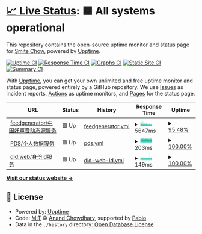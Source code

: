 # [📈 Live Status](https://status.hukoubook.com): <!--live status--> **🟩 All systems operational**

This repository contains the open-source uptime monitor and status page for [Smite Chow](https://www.smitechow.com), powered by [Upptime](https://github.com/upptime/upptime).

[![Uptime CI](https://github.com/lovemyliwu/uptime/workflows/Uptime%20CI/badge.svg)](https://github.com/lovemyliwu/uptime/actions?query=workflow%3A%22Uptime+CI%22)
[![Response Time CI](https://github.com/lovemyliwu/uptime/workflows/Response%20Time%20CI/badge.svg)](https://github.com/lovemyliwu/uptime/actions?query=workflow%3A%22Response+Time+CI%22)
[![Graphs CI](https://github.com/lovemyliwu/uptime/workflows/Graphs%20CI/badge.svg)](https://github.com/lovemyliwu/uptime/actions?query=workflow%3A%22Graphs+CI%22)
[![Static Site CI](https://github.com/lovemyliwu/uptime/workflows/Static%20Site%20CI/badge.svg)](https://github.com/lovemyliwu/uptime/actions?query=workflow%3A%22Static+Site+CI%22)
[![Summary CI](https://github.com/lovemyliwu/uptime/workflows/Summary%20CI/badge.svg)](https://github.com/lovemyliwu/uptime/actions?query=workflow%3A%22Summary+CI%22)

With [Upptime](https://upptime.js.org), you can get your own unlimited and free uptime monitor and status page, powered entirely by a GitHub repository. We use [Issues](https://github.com/lovemyliwu/uptime/issues) as incident reports, [Actions](https://github.com/lovemyliwu/uptime/actions) as uptime monitors, and [Pages](https://status.hukoubook.com) for the status page.

<!--start: status pages-->
<!-- This summary is generated by Upptime (https://github.com/upptime/upptime) -->
<!-- Do not edit this manually, your changes will be overwritten -->
<!-- prettier-ignore -->
| URL | Status | History | Response Time | Uptime |
| --- | ------ | ------- | ------------- | ------ |
| <img alt="" src="https://icons.duckduckgo.com/ip3/feedg.hukoubook.com.ico" height="13"> [feedgenerator/中国好声音动态源服务](https://feedg.hukoubook.com/.well-known/did.json) | 🟩 Up | [feedgenerator.yml](https://github.com/lovemyliwu/uptime/commits/HEAD/history/feedgenerator.yml) | <details><summary><img alt="Response time graph" src="./graphs/feedgenerator/response-time-week.png" height="20"> 5647ms</summary><br><a href="https://status.hukoubook.com/history/feedgenerator"><img alt="Response time 5208" src="https://img.shields.io/endpoint?url=https%3A%2F%2Fraw.githubusercontent.com%2Flovemyliwu%2Fuptime%2FHEAD%2Fapi%2Ffeedgenerator%2Fresponse-time.json"></a><br><a href="https://status.hukoubook.com/history/feedgenerator"><img alt="24-hour response time 5784" src="https://img.shields.io/endpoint?url=https%3A%2F%2Fraw.githubusercontent.com%2Flovemyliwu%2Fuptime%2FHEAD%2Fapi%2Ffeedgenerator%2Fresponse-time-day.json"></a><br><a href="https://status.hukoubook.com/history/feedgenerator"><img alt="7-day response time 5647" src="https://img.shields.io/endpoint?url=https%3A%2F%2Fraw.githubusercontent.com%2Flovemyliwu%2Fuptime%2FHEAD%2Fapi%2Ffeedgenerator%2Fresponse-time-week.json"></a><br><a href="https://status.hukoubook.com/history/feedgenerator"><img alt="30-day response time 5213" src="https://img.shields.io/endpoint?url=https%3A%2F%2Fraw.githubusercontent.com%2Flovemyliwu%2Fuptime%2FHEAD%2Fapi%2Ffeedgenerator%2Fresponse-time-month.json"></a><br><a href="https://status.hukoubook.com/history/feedgenerator"><img alt="1-year response time 5208" src="https://img.shields.io/endpoint?url=https%3A%2F%2Fraw.githubusercontent.com%2Flovemyliwu%2Fuptime%2FHEAD%2Fapi%2Ffeedgenerator%2Fresponse-time-year.json"></a></details> | <details><summary><a href="https://status.hukoubook.com/history/feedgenerator">95.48%</a></summary><a href="https://status.hukoubook.com/history/feedgenerator"><img alt="All-time uptime 98.10%" src="https://img.shields.io/endpoint?url=https%3A%2F%2Fraw.githubusercontent.com%2Flovemyliwu%2Fuptime%2FHEAD%2Fapi%2Ffeedgenerator%2Fuptime.json"></a><br><a href="https://status.hukoubook.com/history/feedgenerator"><img alt="24-hour uptime 74.48%" src="https://img.shields.io/endpoint?url=https%3A%2F%2Fraw.githubusercontent.com%2Flovemyliwu%2Fuptime%2FHEAD%2Fapi%2Ffeedgenerator%2Fuptime-day.json"></a><br><a href="https://status.hukoubook.com/history/feedgenerator"><img alt="7-day uptime 95.48%" src="https://img.shields.io/endpoint?url=https%3A%2F%2Fraw.githubusercontent.com%2Flovemyliwu%2Fuptime%2FHEAD%2Fapi%2Ffeedgenerator%2Fuptime-week.json"></a><br><a href="https://status.hukoubook.com/history/feedgenerator"><img alt="30-day uptime 97.56%" src="https://img.shields.io/endpoint?url=https%3A%2F%2Fraw.githubusercontent.com%2Flovemyliwu%2Fuptime%2FHEAD%2Fapi%2Ffeedgenerator%2Fuptime-month.json"></a><br><a href="https://status.hukoubook.com/history/feedgenerator"><img alt="1-year uptime 98.10%" src="https://img.shields.io/endpoint?url=https%3A%2F%2Fraw.githubusercontent.com%2Flovemyliwu%2Fuptime%2FHEAD%2Fapi%2Ffeedgenerator%2Fuptime-year.json"></a></details>
| <img alt="" src="https://icons.duckduckgo.com/ip3/network.hukoubook.com.ico" height="13"> [PDS/个人数据服务](https://network.hukoubook.com/xrpc/_health) | 🟩 Up | [pds.yml](https://github.com/lovemyliwu/uptime/commits/HEAD/history/pds.yml) | <details><summary><img alt="Response time graph" src="./graphs/pds/response-time-week.png" height="20"> 203ms</summary><br><a href="https://status.hukoubook.com/history/pds"><img alt="Response time 203" src="https://img.shields.io/endpoint?url=https%3A%2F%2Fraw.githubusercontent.com%2Flovemyliwu%2Fuptime%2FHEAD%2Fapi%2Fpds%2Fresponse-time.json"></a><br><a href="https://status.hukoubook.com/history/pds"><img alt="24-hour response time 205" src="https://img.shields.io/endpoint?url=https%3A%2F%2Fraw.githubusercontent.com%2Flovemyliwu%2Fuptime%2FHEAD%2Fapi%2Fpds%2Fresponse-time-day.json"></a><br><a href="https://status.hukoubook.com/history/pds"><img alt="7-day response time 203" src="https://img.shields.io/endpoint?url=https%3A%2F%2Fraw.githubusercontent.com%2Flovemyliwu%2Fuptime%2FHEAD%2Fapi%2Fpds%2Fresponse-time-week.json"></a><br><a href="https://status.hukoubook.com/history/pds"><img alt="30-day response time 201" src="https://img.shields.io/endpoint?url=https%3A%2F%2Fraw.githubusercontent.com%2Flovemyliwu%2Fuptime%2FHEAD%2Fapi%2Fpds%2Fresponse-time-month.json"></a><br><a href="https://status.hukoubook.com/history/pds"><img alt="1-year response time 203" src="https://img.shields.io/endpoint?url=https%3A%2F%2Fraw.githubusercontent.com%2Flovemyliwu%2Fuptime%2FHEAD%2Fapi%2Fpds%2Fresponse-time-year.json"></a></details> | <details><summary><a href="https://status.hukoubook.com/history/pds">100.00%</a></summary><a href="https://status.hukoubook.com/history/pds"><img alt="All-time uptime 100.00%" src="https://img.shields.io/endpoint?url=https%3A%2F%2Fraw.githubusercontent.com%2Flovemyliwu%2Fuptime%2FHEAD%2Fapi%2Fpds%2Fuptime.json"></a><br><a href="https://status.hukoubook.com/history/pds"><img alt="24-hour uptime 100.00%" src="https://img.shields.io/endpoint?url=https%3A%2F%2Fraw.githubusercontent.com%2Flovemyliwu%2Fuptime%2FHEAD%2Fapi%2Fpds%2Fuptime-day.json"></a><br><a href="https://status.hukoubook.com/history/pds"><img alt="7-day uptime 100.00%" src="https://img.shields.io/endpoint?url=https%3A%2F%2Fraw.githubusercontent.com%2Flovemyliwu%2Fuptime%2FHEAD%2Fapi%2Fpds%2Fuptime-week.json"></a><br><a href="https://status.hukoubook.com/history/pds"><img alt="30-day uptime 100.00%" src="https://img.shields.io/endpoint?url=https%3A%2F%2Fraw.githubusercontent.com%2Flovemyliwu%2Fuptime%2FHEAD%2Fapi%2Fpds%2Fuptime-month.json"></a><br><a href="https://status.hukoubook.com/history/pds"><img alt="1-year uptime 100.00%" src="https://img.shields.io/endpoint?url=https%3A%2F%2Fraw.githubusercontent.com%2Flovemyliwu%2Fuptime%2FHEAD%2Fapi%2Fpds%2Fuptime-year.json"></a></details>
| <img alt="" src="https://icons.duckduckgo.com/ip3/smite.hukoubook.com.ico" height="13"> [did:web/身份id服务](https://smite.hukoubook.com/.well-known/did.json) | 🟩 Up | [did-web-id.yml](https://github.com/lovemyliwu/uptime/commits/HEAD/history/did-web-id.yml) | <details><summary><img alt="Response time graph" src="./graphs/did-web-id/response-time-week.png" height="20"> 149ms</summary><br><a href="https://status.hukoubook.com/history/did-web-id"><img alt="Response time 151" src="https://img.shields.io/endpoint?url=https%3A%2F%2Fraw.githubusercontent.com%2Flovemyliwu%2Fuptime%2FHEAD%2Fapi%2Fdid-web-id%2Fresponse-time.json"></a><br><a href="https://status.hukoubook.com/history/did-web-id"><img alt="24-hour response time 147" src="https://img.shields.io/endpoint?url=https%3A%2F%2Fraw.githubusercontent.com%2Flovemyliwu%2Fuptime%2FHEAD%2Fapi%2Fdid-web-id%2Fresponse-time-day.json"></a><br><a href="https://status.hukoubook.com/history/did-web-id"><img alt="7-day response time 149" src="https://img.shields.io/endpoint?url=https%3A%2F%2Fraw.githubusercontent.com%2Flovemyliwu%2Fuptime%2FHEAD%2Fapi%2Fdid-web-id%2Fresponse-time-week.json"></a><br><a href="https://status.hukoubook.com/history/did-web-id"><img alt="30-day response time 144" src="https://img.shields.io/endpoint?url=https%3A%2F%2Fraw.githubusercontent.com%2Flovemyliwu%2Fuptime%2FHEAD%2Fapi%2Fdid-web-id%2Fresponse-time-month.json"></a><br><a href="https://status.hukoubook.com/history/did-web-id"><img alt="1-year response time 151" src="https://img.shields.io/endpoint?url=https%3A%2F%2Fraw.githubusercontent.com%2Flovemyliwu%2Fuptime%2FHEAD%2Fapi%2Fdid-web-id%2Fresponse-time-year.json"></a></details> | <details><summary><a href="https://status.hukoubook.com/history/did-web-id">100.00%</a></summary><a href="https://status.hukoubook.com/history/did-web-id"><img alt="All-time uptime 98.67%" src="https://img.shields.io/endpoint?url=https%3A%2F%2Fraw.githubusercontent.com%2Flovemyliwu%2Fuptime%2FHEAD%2Fapi%2Fdid-web-id%2Fuptime.json"></a><br><a href="https://status.hukoubook.com/history/did-web-id"><img alt="24-hour uptime 100.00%" src="https://img.shields.io/endpoint?url=https%3A%2F%2Fraw.githubusercontent.com%2Flovemyliwu%2Fuptime%2FHEAD%2Fapi%2Fdid-web-id%2Fuptime-day.json"></a><br><a href="https://status.hukoubook.com/history/did-web-id"><img alt="7-day uptime 100.00%" src="https://img.shields.io/endpoint?url=https%3A%2F%2Fraw.githubusercontent.com%2Flovemyliwu%2Fuptime%2FHEAD%2Fapi%2Fdid-web-id%2Fuptime-week.json"></a><br><a href="https://status.hukoubook.com/history/did-web-id"><img alt="30-day uptime 100.00%" src="https://img.shields.io/endpoint?url=https%3A%2F%2Fraw.githubusercontent.com%2Flovemyliwu%2Fuptime%2FHEAD%2Fapi%2Fdid-web-id%2Fuptime-month.json"></a><br><a href="https://status.hukoubook.com/history/did-web-id"><img alt="1-year uptime 98.67%" src="https://img.shields.io/endpoint?url=https%3A%2F%2Fraw.githubusercontent.com%2Flovemyliwu%2Fuptime%2FHEAD%2Fapi%2Fdid-web-id%2Fuptime-year.json"></a></details>

<!--end: status pages-->

[**Visit our status website →**](https://status.hukoubook.com)

## 📄 License

- Powered by: [Upptime](https://github.com/upptime/upptime)
- Code: [MIT](./LICENSE) © [Anand Chowdhary](https://anandchowdhary.com), supported by [Pabio](https://pabio.com)
- Data in the `./history` directory: [Open Database License](https://opendatacommons.org/licenses/odbl/1-0/)
